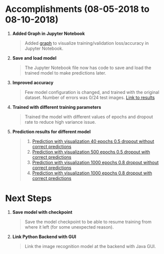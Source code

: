 # Accomplishments (08-05-2018 to 08-10-2018)
1. **Added Graph in Jupyter Notebook**
      > Added [graph](http://storage.googleapis.com/c2p-bucket/product_classifier_with_visualization_1.html) to visualize training/validation loss/accuracy in Jupyter Notebook.
2. **Save and load model**
      > The Jupyter Notebook file now has code to save and load the trained model to make predictions later.
3. **Improved accuracy**
      > Few model configuration is changed, and trained with the original dataset.
      > Number of errors was 0/24 test images. [Link to results](http://storage.googleapis.com/c2p-bucket/product_classifier_with_visualization.html)
4. **Trained with different training parameters**
      > Trained the model with different values of epochs and dropout rate to reduce high variance issue.
5. **Prediction results for different model**
      > 1. [Prediction with visualization 40 epochs 0.5 dropout without correct predictions](http://storage.googleapis.com/c2p-bucket/product_classifier_with_visualization_1.html)
      > 2. [Prediction with visualization 500 epochs 0.5 dropout with correct predictions](http://storage.googleapis.com/c2p-bucket/product_classifier_with_visualization_08_12_2018.html)
      > 3. [Prediction with visualization 1000 epochs 0.8 dropout without correct predictions](http://storage.googleapis.com/c2p-bucket/product_classifier_with_visualization_0.8_dropout_2000_epochs.html)
      > 4. [Prediction with visualization 1000 epochs 0.8 dropout with correct predictions](http://storage.googleapis.com/c2p-bucket/product_classifier_with_visualization_with_correct_predictions.html)
      
# Next Steps
1. **Save model with checkpoint**
      > Save the model checkpoint to be able to resume training from where it left (for some unexpected reason).
2. **Link Python Backend with GUI**
      > Link the image recognition model at the backend with Java GUI.
